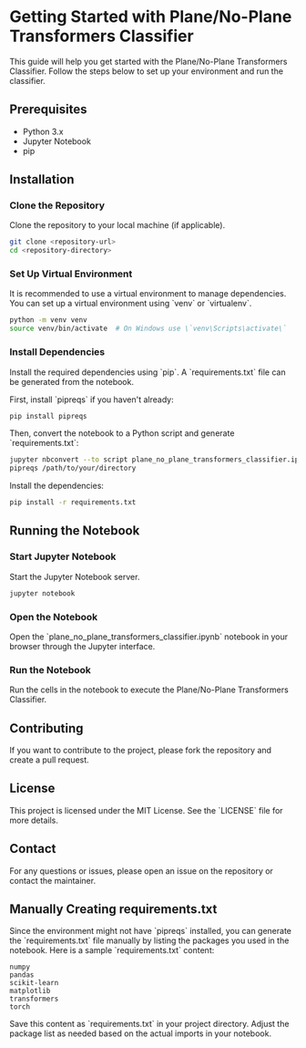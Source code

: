 
# Getting Started with Plane/No-Plane Transformers Classifier

This guide will help you get started with the Plane/No-Plane Transformers Classifier. Follow the steps below to set up your environment and run the classifier.

## Prerequisites

- Python 3.x
- Jupyter Notebook
- pip

## Installation

### Clone the Repository

Clone the repository to your local machine (if applicable).

```bash
git clone <repository-url>
cd <repository-directory>
```

### Set Up Virtual Environment

It is recommended to use a virtual environment to manage dependencies. You can set up a virtual environment using \`venv\` or \`virtualenv\`.

```bash
python -m venv venv
source venv/bin/activate  # On Windows use \`venv\Scripts\activate\`
```

### Install Dependencies

Install the required dependencies using \`pip\`. A \`requirements.txt\` file can be generated from the notebook.

First, install \`pipreqs\` if you haven't already:

```bash
pip install pipreqs
```

Then, convert the notebook to a Python script and generate \`requirements.txt\`:

```bash
jupyter nbconvert --to script plane_no_plane_transformers_classifier.ipynb
pipreqs /path/to/your/directory
```

Install the dependencies:

```bash
pip install -r requirements.txt
```

## Running the Notebook

### Start Jupyter Notebook

Start the Jupyter Notebook server.

```bash
jupyter notebook
```

### Open the Notebook

Open the \`plane_no_plane_transformers_classifier.ipynb\` notebook in your browser through the Jupyter interface.

### Run the Notebook

Run the cells in the notebook to execute the Plane/No-Plane Transformers Classifier.

## Contributing

If you want to contribute to the project, please fork the repository and create a pull request.

## License

This project is licensed under the MIT License. See the \`LICENSE\` file for more details.

## Contact

For any questions or issues, please open an issue on the repository or contact the maintainer.

## Manually Creating requirements.txt

Since the environment might not have \`pipreqs\` installed, you can generate the \`requirements.txt\` file manually by listing the packages you used in the notebook. Here is a sample \`requirements.txt\` content:

```plaintext
numpy
pandas
scikit-learn
matplotlib
transformers
torch
```

Save this content as \`requirements.txt\` in your project directory. Adjust the package list as needed based on the actual imports in your notebook.
